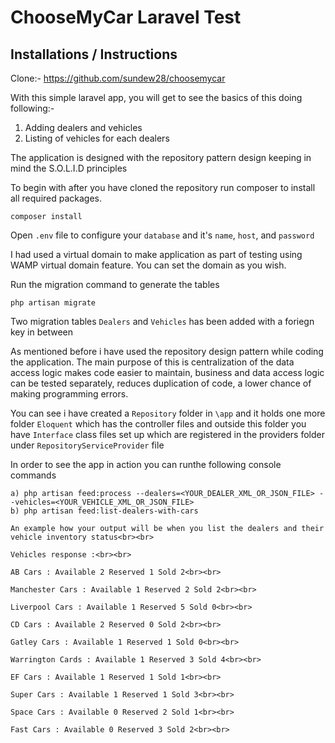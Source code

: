 <p align="center"><h1>ChooseMyCar Laravel Test</h1></p>



## Installations / Instructions

Clone:- https://github.com/sundew28/choosemycar

With this simple laravel app, you will get to see the basics of this doing following:-

1. Adding dealers and vehicles
2. Listing of vehicles for each dealers

The application is designed with the repository pattern design keeping in mind the S.O.L.I.D principles

To begin with after you have cloned the repository run composer to install all required packages.

``` composer install ```

Open `.env` file to configure your `database` and it's `name`, `host`, and `password` 

I had used a virtual domain to make application as part of testing using WAMP virtual domain feature. You can set the domain as you wish.

Run the migration command to generate the tables

``` php artisan migrate ```

Two migration tables `Dealers` and `Vehicles`  has been added with a foriegn key in between

As mentioned before i have used the repository design pattern while coding the application. The main purpose of this is centralization of the data access logic makes code easier to maintain, business and data access logic can be tested separately, reduces duplication of code, a lower chance of making programming errors.

You can see i have created a `Repository` folder in `\app` and it holds one more folder `Eloquent` which has the controller files and outside this folder you have `Interface` class files set up which are registered in the providers folder under `RepositoryServiceProvider` file

In order to see the app in action you can runthe following console commands
	
	a) php artisan feed:process --dealers=<YOUR_DEALER_XML_OR_JSON_FILE> --vehicles=<YOUR_VEHICLE_XML_OR_JSON_FILE>
	b) php artisan feed:list-dealers-with-cars

```
An example how your output will be when you list the dealers and their vehicle inventory status<br><br>

Vehicles response :<br><br>

AB Cars : Available 2 Reserved 1 Sold 2<br><br>

Manchester Cars : Available 1 Reserved 2 Sold 2<br><br>

Liverpool Cars : Available 1 Reserved 5 Sold 0<br><br>

CD Cars : Available 2 Reserved 0 Sold 2<br><br>

Gatley Cars : Available 1 Reserved 1 Sold 0<br><br>

Warrington Cards : Available 1 Reserved 3 Sold 4<br><br>

EF Cars : Available 1 Reserved 1 Sold 1<br><br>

Super Cars : Available 1 Reserved 1 Sold 3<br><br>

Space Cars : Available 0 Reserved 2 Sold 1<br><br>

Fast Cars : Available 0 Reserved 3 Sold 2<br><br>

```
